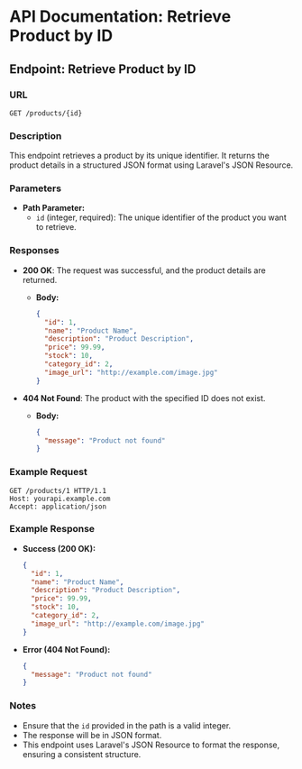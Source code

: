 # API Documentation: Retrieve Product by ID

## Endpoint: Retrieve Product by ID

### URL

`GET /products/{id}`

### Description

This endpoint retrieves a product by its unique identifier. It returns the product details in a structured JSON format using Laravel's JSON Resource.

### Parameters

- **Path Parameter:**
  - `id` (integer, required): The unique identifier of the product you want to retrieve.

### Responses

- **200 OK**: The request was successful, and the product details are returned.
  - **Body:**
    ```json
    {
      "id": 1,
      "name": "Product Name",
      "description": "Product Description",
      "price": 99.99,
      "stock": 10,
      "category_id": 2,
      "image_url": "http://example.com/image.jpg"
    }
    ```

- **404 Not Found**: The product with the specified ID does not exist.
  - **Body:**
    ```json
    {
      "message": "Product not found"
    }
    ```

### Example Request

```http
GET /products/1 HTTP/1.1
Host: yourapi.example.com
Accept: application/json
```

### Example Response

- **Success (200 OK):**
  ```json
  {
    "id": 1,
    "name": "Product Name",
    "description": "Product Description",
    "price": 99.99,
    "stock": 10,
    "category_id": 2,
    "image_url": "http://example.com/image.jpg"
  }
  ```

- **Error (404 Not Found):**
  ```json
  {
    "message": "Product not found"
  }
  ```

### Notes

- Ensure that the `id` provided in the path is a valid integer.
- The response will be in JSON format.
- This endpoint uses Laravel's JSON Resource to format the response, ensuring a consistent structure. 